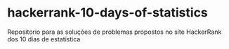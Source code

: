 # hackerrank-10-days-of-statistics
Repositorio para as soluções de problemas propostos no site HackerRank dos 10 dias de estatística
